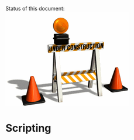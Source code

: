 Status of this document:
![](../_assets/under-construction-flashing-barracade-animation.gif)

# Scripting

